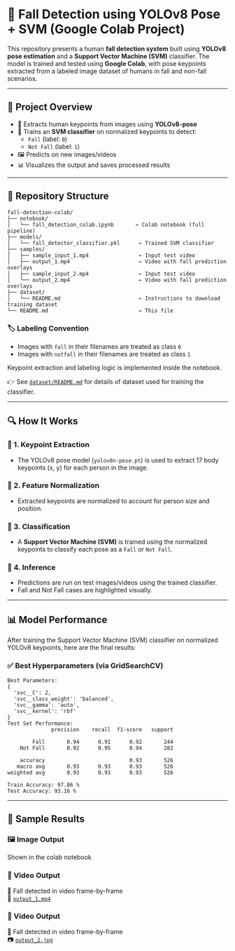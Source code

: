 # 🤖 Fall Detection using YOLOv8 Pose + SVM (Google Colab Project)

This repository presents a human **fall detection system** built using **YOLOv8 pose estimation** and a **Support Vector Machine (SVM)** classifier. The model is trained and tested using **Google Colab**, with pose keypoints extracted from a labeled image dataset of humans in fall and non-fall scenarios.

---

## 📌 Project Overview

- 🧍 Extracts human keypoints from images using **YOLOv8-pose**
- 🧠 Trains an **SVM classifier** on normalized keypoints to detect:
  - `Fall` (label: `0`)
  - `Not Fall` (label: `1`)
- 🖼️ Predicts on new images/videos
- 📊 Visualizes the output and saves processed results

---

## 📁 Repository Structure

```text
fall-detection-colab/
├── notebook/
│   └── fall_detection_colab.ipynb       ← Colab notebook (full pipeline)
├── models/
│   └── fall_detector_classifier.pkl      ← Trained SVM classifier
├── samples/
│   ├── sample_input_1.mp4                ← Input test video
│   ├── output_1.mp4                      ← Video with fall prediction overlays
│   ├── sample_input_2.mp4                ← Input test video
│   └── output_2.mp4                      ← Video with fall prediction overlays
├── dataset/
│   └── README.md                         ← Instructions to download training dataset
└── README.md                             ← This file
```

### 🏷️ Labeling Convention

- Images with `fall` in their filenames are treated as class `0`
- Images with `notfall` in their filenames are treated as class `1`

Keypoint extraction and labeling logic is implemented inside the notebook.

👉 See [`dataset/README.md`](dataset/README.md) for details of dataset used for training the classifier.

---

## 🔍 How It Works

### 🔹 1. Keypoint Extraction

- The YOLOv8 pose model (`yolov8n-pose.pt`) is used to extract 17 body keypoints (x, y) for each person in the image.

### 🔹 2. Feature Normalization

- Extracted keypoints are normalized to account for person size and position.

### 🔹 3. Classification

- A **Support Vector Machine (SVM)** is trained using the normalized keypoints to classify each pose as a `Fall` or `Not Fall`.

### 🔹 4. Inference

- Predictions are run on test images/videos using the trained classifier.
- Fall and Not Fall cases are highlighted visually.

---
## 📊 Model Performance

After training the Support Vector Machine (SVM) classifier on normalized YOLOv8 keypoints, here are the final results:

### ✅ Best Hyperparameters (via GridSearchCV)

```text
Best Parameters:
{
  'svc__C': 2,
  'svc__class_weight': 'balanced',
  'svc__gamma': 'auto',
  'svc__kernel': 'rbf'
}
Test Set Performance:
              precision    recall  f1-score   support

        Fall       0.94      0.91      0.92       244
    Not Fall       0.92      0.95      0.94       282

    accuracy                           0.93       526
   macro avg       0.93      0.93      0.93       526
weighted avg       0.93      0.93      0.93       526

Train Accuracy: 97.86 %
Test Accuracy: 93.16 %
```

---
## 📸 Sample Results

### 🖼️ Image Output  
Shown in the colab notebook

### 🎥 Video Output  
🧍 Fall detected in video frame-by-frame  
📁 [`output_1.mp4`](samples/output_1.mp4)

### 🎥 Video Output  
🧍 Fall detected in video frame-by-frame  
📷 [`output_2.jpg`](samples/output_2.jpg)
